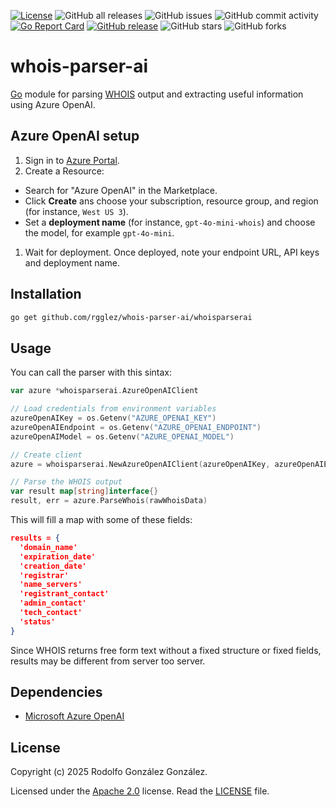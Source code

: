 [![License](https://img.shields.io/badge/License-Apache_2.0-blue.svg)](https://opensource.org/licenses/Apache-2.0)
![GitHub all releases](https://img.shields.io/github/downloads/rgglez/whois-parser-ai/total)
![GitHub issues](https://img.shields.io/github/issues/rgglez/whois-parser-ai)
![GitHub commit activity](https://img.shields.io/github/commit-activity/y/rgglez/whois-parser-ai)
[![Go Report Card](https://goreportcard.com/badge/github.com/rgglez/whois-parser-ai)](https://goreportcard.com/report/github.com/rgglez/whois-parser-ai)
[![GitHub release](https://img.shields.io/github/release/rgglez/whois-parser-ai.svg)](https://github.com/rgglez/whois-parser-ai/releases/)
![GitHub stars](https://img.shields.io/github/stars/rgglez/whois-parser-ai?style=social)
![GitHub forks](https://img.shields.io/github/forks/rgglez/whois-parser-ai?style=social)

# whois-parser-ai

[Go](https://go.dev/) module for parsing [WHOIS](https://en.wikipedia.org/wiki/WHOIS) output and extracting useful information using Azure OpenAI.

## Azure OpenAI setup

1. Sign in to [Azure Portal](https://portal.azure.com).
1. Create a Resource:
  * Search for "Azure OpenAI" in the Marketplace.
  * Click **Create** ans choose your subscription,
  resource group, and region (for instance, `West US 3`).
  * Set a **deployment name** (for instance, `gpt-4o-mini-whois`) and choose the model, for example `gpt-4o-mini`.
1. Wait for deployment. Once deployed, note your endpoint URL, API keys and deployment name.

## Installation

```bash
go get github.com/rgglez/whois-parser-ai/whoisparserai
```

## Usage

You can call the parser with this sintax:

```go
var azure *whoisparserai.AzureOpenAIClient

// Load credentials from environment variables
azureOpenAIKey = os.Getenv("AZURE_OPENAI_KEY")
azureOpenAIEndpoint = os.Getenv("AZURE_OPENAI_ENDPOINT")
azureOpenAIModel = os.Getenv("AZURE_OPENAI_MODEL")

// Create client
azure = whoisparserai.NewAzureOpenAIClient(azureOpenAIKey, azureOpenAIEndpoint, azureOpenAIModel)

// Parse the WHOIS output
var result map[string]interface{}
result, err = azure.ParseWhois(rawWhoisData)
```

This will fill a map with some of these fields:

```json
results = {
  'domain_name'
  'expiration_date'
  'creation_date'
  'registrar'
  'name_servers'
  'registrant_contact'
  'admin_contact'
  'tech_contact'
  'status'
}
```

Since WHOIS returns free form text without a fixed structure or fixed fields, results may be different from server too server.

## Dependencies

* [Microsoft Azure OpenAI](https://azure.microsoft.com/es-mx/pricing/details/cognitive-services/openai-service/)

## License

Copyright (c) 2025 Rodolfo González González.

Licensed under the [Apache 2.0](LICENSE) license. Read the [LICENSE](LICENSE) file.

